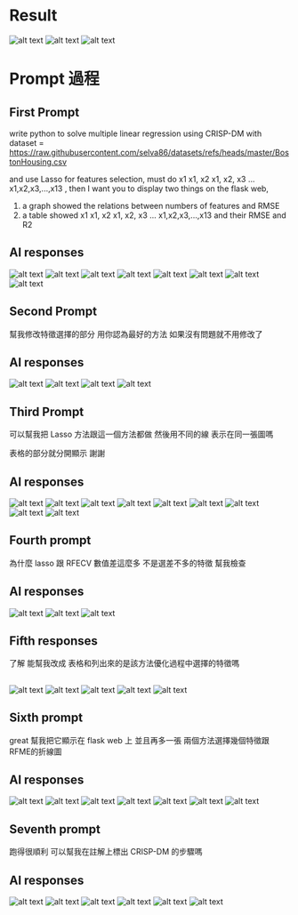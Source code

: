 # Result
![alt text](/Hw1/Hw1-2/process-pict/image-result1.png)
![alt text](/Hw1/Hw1-2/process-pict/image-result2.png)
![alt text](/Hw1/Hw1-2/process-pict/image-result3.png)
# Prompt 過程
## First Prompt
write python to solve multiple linear regression using CRISP-DM with 
dataset = https://raw.githubusercontent.com/selva86/datasets/refs/heads/master/BostonHousing.csv

and use Lasso for features selection, must do 
x1
x1, x2
x1, x2, x3
...
x1,x2,x3,...,x13 
, then I want you to display two things on the flask web,
1. a graph showed the relations between numbers of features and RMSE
2. a table showed 
x1
x1, x2
x1, x2, x3
...
x1,x2,x3,...,x13 
and their RMSE and R2 

## AI responses
![alt text](/Hw1/Hw1-2/process-pict/image.png)
![alt text](/Hw1/Hw1-2/process-pict/image-1.png)
![alt text](/Hw1/Hw1-2/process-pict/image-2.png)
![alt text](/Hw1/Hw1-2/process-pict/image-3.png)
![alt text](/Hw1/Hw1-2/process-pict/image-4.png)
![alt text](/Hw1/Hw1-2/process-pict/image-5.png)
![alt text](/Hw1/Hw1-2/process-pict/image-6.png)
![alt text](/Hw1/Hw1-2/process-pict/image-7.png)

## Second Prompt
幫我修改特徵選擇的部分 用你認為最好的方法 如果沒有問題就不用修改了

## AI responses
![alt text](/Hw1/Hw1-2/process-pict/image-9.png)
![alt text](/Hw1/Hw1-2/process-pict/image-10.png)
![alt text](/Hw1/Hw1-2/process-pict/image-11.png)
![alt text](/Hw1/Hw1-2/process-pict/image-12.png)

## Third Prompt
可以幫我把 Lasso 方法跟這一個方法都做 然後用不同的線 表示在同一張圖嗎

表格的部分就分開顯示 謝謝

## AI responses
![alt text](/Hw1/Hw1-2/process-pict/image-13.png)
![alt text](/Hw1/Hw1-2/process-pict/image-14.png)
![alt text](/Hw1/Hw1-2/process-pict/image-15.png)
![alt text](/Hw1/Hw1-2/process-pict/image-16.png)
![alt text](/Hw1/Hw1-2/process-pict/image-17.png)
![alt text](/Hw1/Hw1-2/process-pict/image-18.png)
![alt text](/Hw1/Hw1-2/process-pict/image-19.png)
![alt text](/Hw1/Hw1-2/process-pict/image-20.png)
![alt text](/Hw1/Hw1-2/process-pict/image-21.png)


## Fourth prompt
為什麼 lasso 跟 RFECV 數值差這麼多 不是選差不多的特徵 幫我檢查

## AI responses
![alt text](/Hw1/Hw1-2/process-pict/image-22.png)
![alt text](/Hw1/Hw1-2/process-pict/image-23.png)
![alt text](/Hw1/Hw1-2/process-pict/image-24.png)

## Fifth responses
了解 能幫我改成 表格和列出來的是該方法優化過程中選擇的特徵嗎

## 
![alt text](/Hw1/Hw1-2/process-pict/image-25.png)
![alt text](/Hw1/Hw1-2/process-pict/image-26.png)
![alt text](/Hw1/Hw1-2/process-pict/image-27.png)
![alt text](/Hw1/Hw1-2/process-pict/image-28.png)
![alt text](/Hw1/Hw1-2/process-pict/image-29.png)

## Sixth prompt
great 幫我把它顯示在 flask web 上 並且再多一張 兩個方法選擇幾個特徵跟RFME的折線圖

## AI responses
![alt text](/Hw1/Hw1-2/process-pict/image-30.png)
![alt text](/Hw1/Hw1-2/process-pict/image-31.png)
![alt text](/Hw1/Hw1-2/process-pict/image-32.png)
![alt text](/Hw1/Hw1-2/process-pict/image-33.png)
![alt text](/Hw1/Hw1-2/process-pict/image-34.png)
![alt text](/Hw1/Hw1-2/process-pict/image-35.png)
![alt text](/Hw1/Hw1-2/process-pict/image-36.png)

## Seventh prompt
跑得很順利 可以幫我在註解上標出 CRISP-DM 的步驟嗎

## AI responses
![alt text](/Hw1/Hw1-2/process-pict/image-37.png)
![alt text](/Hw1/Hw1-2/process-pict/image-38.png)
![alt text](/Hw1/Hw1-2/process-pict/image-39.png)
![alt text](/Hw1/Hw1-2/process-pict/image-40.png)
![alt text](/Hw1/Hw1-2/process-pict/image-41.png)
![alt text](/Hw1/Hw1-2/process-pict/image-42.png)